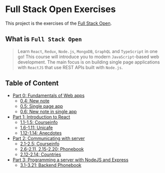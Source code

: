 # Full Stack Open Exercises

This project is the exercises of the [Full Stack Open](https://fullstackopen.com/en/).

## What is `Full Stack Open`

> Learn `React`, `Redux`, `Node.js`, `MongoDB`, `GraphQL` and `TypeScript` in one go! This course will introduce you to modern `JavaScript`-based web development. The main focus is on building single page applications with `ReactJS` that use REST APIs built with `Node.js`.

## Table of Content

- [Part 0: Fundamentals of Web apps](./part0)
  - [0.4: New note](part0/0.4.md)
  - [0.5: Single page app](part0/0.5.md)
  - [0.6: New note in single app](part0/0.6.md)
- [Part 1: Introduction to React](./part1)
  - [1.1-1.5: Courseinfo](part1/courseinfo)
  - [1.6-1.11: Unicafe](part1/unicafe)
  - [1.12-1.14: Anecdotes](part1/anecdotes)
- [Part 2: Communicating with server](./part2)
  - [2.1-2.5: Courseinfo](part2/courseinfo)
  - [2.6-2.11, 2.15-2.20: Phonebook](part2/phonebook)
  - [2.12-2.14: Countries](part2/countries)
- [Part 3: Programming a server with NodeJS and Express](./part3)
  - [3.1-3.21: Backend Phonebook](part3/backend-phonebook)

